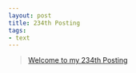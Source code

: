 ```yaml
---
layout: post
title: 234th Posting
tags: 
- text
---
```


> [Welcome to my 234th Posting](https://janghan-kor.tistory.com/1033)